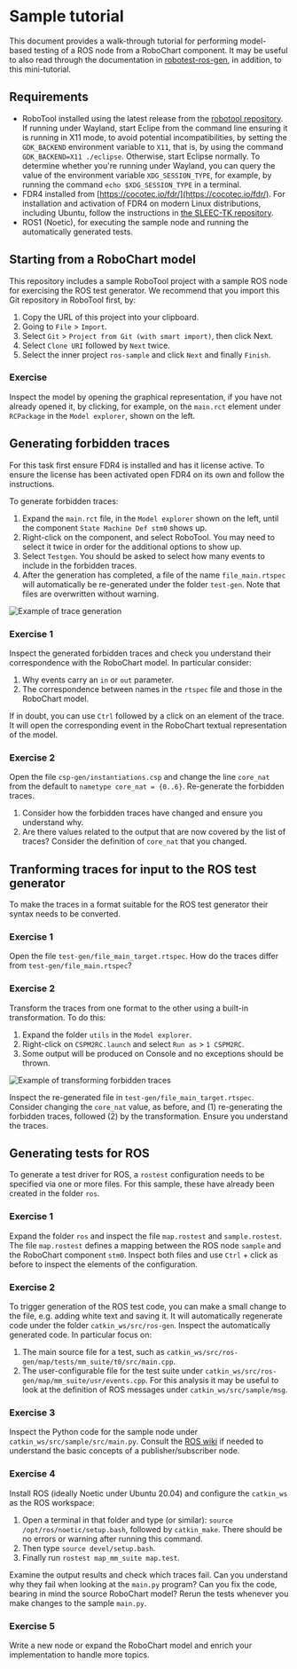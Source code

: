 # Sample tutorial
This document provides a walk-through tutorial for performing model-based testing of a ROS node from a RoboChart component.
It may be useful to also read through the documentation in [robotest-ros-gen](https://github.com/UoY-RoboStar/robotest-ros-gen), in addition, to this mini-tutorial.

## Requirements
* RoboTool installed using the latest release from the [robotool repository](https://github.com/UoY-RoboStar/robotool/releases/).
  If running under Wayland, start Eclipe from the command line ensuring it is running in X11 mode, to avoid potential incompatibilities, by setting the `GDK_BACKEND` environment variable to `X11`, that is, by using the command `GDK_BACKEND=X11 ./eclipse`. Otherwise, start Eclipse normally. To determine whether you're running under Wayland, you can query the value of the environment variable `XDG_SESSION_TYPE`, for example, by running the command `echo $XDG_SESSION_TYPE` in a terminal.
* FDR4 installed from [https://cocotec.io/fdr/](https://cocotec.io/fdr/). For installation and activation of FDR4 on 
  modern Linux distributions, including Ubuntu, follow the instructions in [the SLEEC-TK repository](https://github.com/UoY-RoboStar/SLEEC-TK?tab=readme-ov-file#fdr4-installation).
* ROS1 (Noetic), for executing the sample node and running the automatically generated tests.

## Starting from a RoboChart model
This repository includes a sample RoboTool project with a sample ROS node for exercising the ROS test generator. We
recommend that you import this Git repository in RoboTool first, by:

1. Copy the URL of this project into your clipboard.
2. Going to `File` > `Import`.
3. Select `Git` > `Project from Git (with smart import)`, then click Next.
4. Select `Clone URI` followed by `Next` twice.
5. Select the inner project `ros-sample` and click `Next` and finally `Finish`.

### Exercise
Inspect the model by opening the graphical representation, if you have not already opened it,
by clicking, for example, on the `main.rct` element under `RCPackage` in the `Model explorer`,
shown on the left.

## Generating forbidden traces
For this task first ensure FDR4 is installed and has it license active. To ensure the license has been activated
open FDR4 on its own and follow the instructions.

To generate forbidden traces:
1. Expand the `main.rct` file, in the `Model explorer` shown on the
   left, until the component `State Machine Def stm0` shows up.
2. Right-click on the component, and select RoboTool. You may need to
   select it twice in order for the additional options to show up.
3. Select `Testgen`. You should be
   asked to select how many events to include in the forbidden traces.
4. After the generation has completed, a file of the name `file_main.rtspec`
   will automatically be re-generated under the folder `test-gen`. Note that
   files are overwritten without warning.

![Example of trace generation](sample/img/generate-forbidden-traces.png)

### Exercise 1
Inspect the generated forbidden traces and check you understand their correspondence with 
the RoboChart model. In particular consider:

1. Why events carry an `in` or `out` parameter.
2. The correspondence between names in the `rtspec` file and those in the RoboChart model.

If in doubt, you can use `Ctrl` followed by a click on an element of the trace. It will open
the corresponding event in the RoboChart textual representation of the model.

### Exercise 2
Open the file `csp-gen/instantiations.csp` and change the line `core_nat` from the default to
`nametype core_nat = {0..6}`. Re-generate the forbidden traces. 

1. Consider how the forbidden traces have changed and ensure you understand why.
2. Are there values related to the output that are now covered by the list of traces? 
   Consider the definition of `core_nat` that you changed.

## Tranforming traces for input to the ROS test generator
To make the traces in a format suitable for the ROS test generator their syntax needs to be converted.

### Exercise 1
Open the file `test-gen/file_main_target.rtspec`. How do the traces differ from `test-gen/file_main.rtspec`?

### Exercise 2
Transform the traces from one format to the other using a built-in transformation. To do this:

1. Expand the folder `utils` in the `Model explorer`.
2. Right-click on `CSPM2RC.launch` and select `Run as` > `1 CSPM2RC`.
3. Some output will be produced on Console and no exceptions should be thrown.

![Example of transforming forbidden traces](sample/img/transform.png)

Inspect the re-generated file in `test-gen/file_main_target.rtspec`. Consider changing the
`core_nat` value, as before, and (1) re-generating the forbidden traces, followed (2) by the
transformation. Ensure you understand the traces.

## Generating tests for ROS
To generate a test driver for ROS, a `rostest` configuration needs to be specified via
one or more files. For this sample, these have already been created in the folder `ros`.

### Exercise 1
Expand the folder `ros` and inspect the file `map.rostest` and `sample.rostest`. The file
`map.rostest` defines a mapping between the ROS node `sample` and the RoboChart component
`stm0`. Inspect both files and use `Ctrl` + click as before to inspect the elements of
the configuration.

### Exercise 2
To trigger generation of the ROS test code, you can make a small change to the file, e.g.
adding white text and saving it. It will automatically regenerate code under the folder 
`catkin_ws/src/ros-gen`. Inspect the automatically generated code. In particular
focus on:

1. The main source file for a test, such as `catkin_ws/src/ros-gen/map/tests/mm_suite/t0/src/main.cpp`.
2. The user-configurable file for the test suite under `catkin_ws/src/ros-gen/map/mm_suite/usr/events.cpp`.
   For this analysis it may be useful to look at the definition of ROS messages under `catkin_ws/src/sample/msg`.

### Exercise 3
Inspect the Python code for the sample node under `catkin_ws/src/sample/src/main.py`.
Consult the [ROS wiki](https://wiki.ros.org/ROS/Tutorials/WritingPublisherSubscriber%28python%29) 
if needed to understand the basic concepts of a publisher/subscriber node.

### Exercise 4
Install ROS (ideally Noetic under Ubuntu 20.04) and configure the `catkin_ws` as the ROS
workspace:

1. Open a terminal in that folder and type (or similar): `source /opt/ros/noetic/setup.bash`,
   followed by `catkin_make`. There should be no errors or warning after running this command.
2. Then type `source devel/setup.bash`.
3. Finally run `rostest map_mm_suite map.test`.

Examine the output results and check which traces fail. Can you understand why they fail
when looking at the `main.py` program? Can you fix the code, bearing in mind the source
RoboChart model? Rerun the tests whenever you make changes to the sample `main.py`.

### Exercise 5
Write a new node or expand the RoboChart model and enrich your implementation to handle
more topics.
